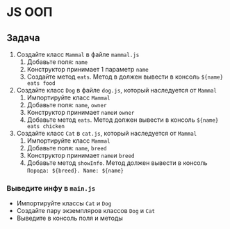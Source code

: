 # JS ООП
## Задача
1) Создайте класс `Mammal` в файле `mammal.js`
   1) Добавьте поля: `name`
   2) Конструктор принимает 1 параметр `name`
   3) Создайте метод `eats`. Метод в должен вывести в консоль `${name} eats food`
2) Создайте класс `Dog` в файле `dog.js`, который наследуется от `Mammal`
   1) Импортируйте класс `Mammal`
   2) Добавьте поля: `name`, `owner`
   3) Конструктор принимает `name`и `owner`
   4) Добавьте метод `eats`. Метод должен вывести в консоль `${name} eats chicken`
3) Создайте класс `Cat` в `cat.js`, который наследуется от `Mammal`
   1) Импортируйте класс `Mammal` 
   2) Добавьте поля: `name`, `breed`
   3) Конструктор принимает `name`и `breed`
   4) Добавьте метод `showInfo`. Метод должен вывести в консоль `Порода: ${breed}. Name: ${name}`

### Выведите инфу в `main.js`
- Импортируйте классы `Cat` и `Dog`
- Создайте пару экземпляров классов `Dog` и `Cat`
- Выведите в консоль поля и методы
